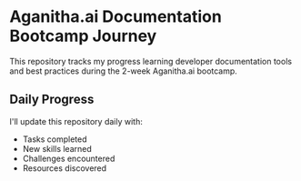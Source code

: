 # Aganitha.ai Documentation Bootcamp Journey

This repository tracks my progress learning developer documentation tools and best practices during the 2-week Aganitha.ai bootcamp.

## Daily Progress

I'll update this repository daily with:

- Tasks completed
- New skills learned
- Challenges encountered
- Resources discovered
